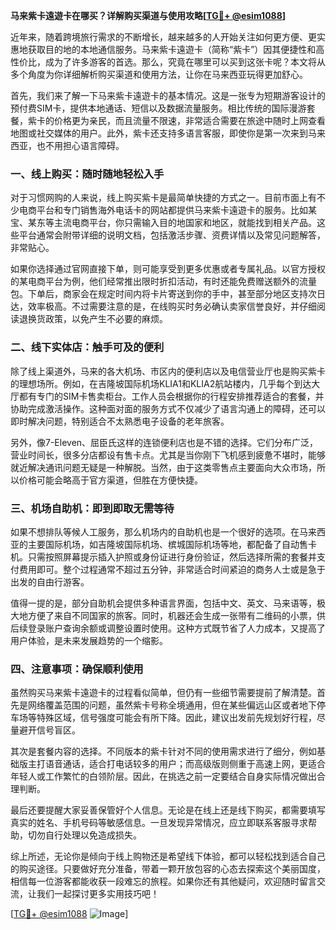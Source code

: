 **马来紫卡遠遊卡在哪买？详解购买渠道与使用攻略[[TG💪+ @esim1088](https://t.me/s/esim1088)]**

近年来，随着跨境旅行需求的不断增长，越来越多的人开始关注如何更方便、更实惠地获取目的地的本地通信服务。马来紫卡遠遊卡（简称“紫卡”）因其便捷性和高性价比，成为了许多游客的首选。那么，究竟在哪里可以买到这张卡呢？本文将从多个角度为你详细解析购买渠道和使用方法，让你在马来西亚玩得更加舒心。

首先，我们来了解一下马来紫卡遠遊卡的基本情况。这是一张专为短期游客设计的预付费SIM卡，提供本地通话、短信以及数据流量服务。相比传统的国际漫游套餐，紫卡的价格更为亲民，而且流量不限速，非常适合需要在旅途中随时上网查看地图或社交媒体的用户。此外，紫卡还支持多语言客服，即使你是第一次来到马来西亚，也不用担心语言障碍。

### **一、线上购买：随时随地轻松入手**

对于习惯网购的人来说，线上购买紫卡是最简单快捷的方式之一。目前市面上有不少电商平台和专门销售海外电话卡的网站都提供马来紫卡遠遊卡的服务。比如某宝、某东等主流电商平台，你只需输入目的地国家和地区，就能找到相关产品。这些平台通常会附带详细的说明文档，包括激活步骤、资费详情以及常见问题解答，非常贴心。

如果你选择通过官网直接下单，则可能享受到更多优惠或者专属礼品。以官方授权的某电商平台为例，他们经常推出限时折扣活动，有时还能免费赠送额外的流量包。下单后，商家会在规定时间内将卡片寄送到你的手中，甚至部分地区支持次日达，效率极高。不过需要注意的是，在线购买时务必确认卖家信誉良好，并仔细阅读退换货政策，以免产生不必要的麻烦。

### **二、线下实体店：触手可及的便利**

除了线上渠道外，马来的各大机场、市区内的便利店以及电信营业厅也是购买紫卡的理想场所。例如，在吉隆坡国际机场KLIA1和KLIA2航站楼内，几乎每个到达大厅都有专门的SIM卡售卖柜台。工作人员会根据你的行程安排推荐适合的套餐，并协助完成激活操作。这种面对面的服务方式不仅减少了语言沟通上的障碍，还可以即时解决问题，特别适合不太熟悉电子设备的老年旅客。

另外，像7-Eleven、屈臣氏这样的连锁便利店也是不错的选择。它们分布广泛，营业时间长，很多分店都设有售卡点。尤其是当你刚下飞机感到疲惫不堪时，能够就近解决通讯问题无疑是一种解脱。当然，由于这类零售点主要面向大众市场，所以价格可能会略高于官方渠道，但胜在方便快捷。

### **三、机场自助机：即到即取无需等待**

如果不想排队等候人工服务，那么机场内的自助机也是一个很好的选项。在马来西亚的主要国际机场，如吉隆坡国际机场、槟城国际机场等地，都配备了自动售卡机。只需按照屏幕提示插入护照或身份证进行身份验证，然后选择所需的套餐并支付费用即可。整个过程通常不超过五分钟，非常适合时间紧迫的商务人士或是急于出发的自由行游客。

值得一提的是，部分自助机会提供多种语言界面，包括中文、英文、马来语等，极大地方便了来自不同国家的旅客。同时，机器还会生成一张带有二维码的小票，供后续登录账户查询余额或调整设置时使用。这种方式既节省了人力成本，又提高了用户体验，是未来发展趋势的一个缩影。

### **四、注意事项：确保顺利使用**

虽然购买马来紫卡遠遊卡的过程看似简单，但仍有一些细节需要提前了解清楚。首先是网络覆盖范围的问题，虽然紫卡号称全境通用，但在某些偏远山区或者地下停车场等特殊区域，信号强度可能会有所下降。因此，建议出发前先规划好行程，尽量避开信号盲区。

其次是套餐内容的选择。不同版本的紫卡针对不同的使用需求进行了细分，例如基础版主打语音通话，适合打电话较多的用户；而高级版则侧重于高速上网，更适合年轻人或工作繁忙的白领阶层。因此，在挑选之前一定要结合自身实际情况做出合理判断。

最后还要提醒大家妥善保管好个人信息。无论是在线上还是线下购买，都需要填写真实的姓名、手机号码等敏感信息。一旦发现异常情况，应立即联系客服寻求帮助，切勿自行处理以免造成损失。

综上所述，无论你是倾向于线上购物还是希望线下体验，都可以轻松找到适合自己的购买途径。只要做好充分准备，带着一颗开放包容的心态去探索这个美丽国度，相信每一位游客都能收获一段难忘的旅程。如果你还有其他疑问，欢迎随时留言交流，让我们一起探讨更多实用技巧吧！

[[TG💪+ @esim1088](https://t.me/s/esim1088) ![Image](https://i.postimg.cc/4NQfJmqS/Snipaste-2025-05-13-00-14-12.png)]